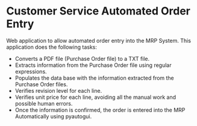 Customer Service Automated Order Entry
==

Web application to allow automated order entry into the MRP System.
This application does the following tasks:
* Converts a PDF file (Purchase Order file) to a TXT file.
* Extracts information from the Purchase Order file using regular expressions.
* Populates the data base with the information extracted from the Purchase Order files.
* Verifies revision level for each line.
* Verifies unit price for each line, avoiding all the manual work and possible human errors.
* Once the information is confirmed, the order is entered into the MRP Automatically using pyautogui.

